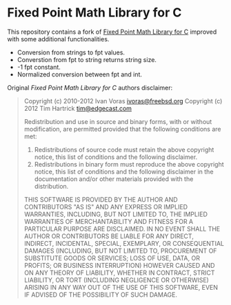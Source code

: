 Fixed Point Math Library for C
===============================

This repository contains a fork of [Fixed Point Math Library for C](https://sourceforge.net/projects/fixedptc/) improved with some additional functionalities.

 * Conversion from strings to fpt values.
 * Converstion from fpt to string returns string size.
 * -1 fpt constant.
 * Normalized conversion between fpt and int.

Original _Fixed Point Math Library for C_ authors disclaimer:

> Copyright (c) 2010-2012 Ivan Voras <ivoras@freebsd.org>
> Copyright (c) 2012 Tim Hartrick <tim@edgecast.com>
> 
> Redistribution and use in source and binary forms, with or without
> modification, are permitted provided that the following conditions
> are met:
> 1. Redistributions of source code must retain the above copyright
>    notice, this list of conditions and the following disclaimer.
> 2. Redistributions in binary form must reproduce the above copyright
>    notice, this list of conditions and the following disclaimer in the
>    documentation and/or other materials provided with the distribution.
> 
> THIS SOFTWARE IS PROVIDED BY THE AUTHOR AND CONTRIBUTORS "AS IS" AND
> ANY EXPRESS OR IMPLIED WARRANTIES, INCLUDING, BUT NOT LIMITED TO, THE
> IMPLIED WARRANTIES OF MERCHANTABILITY AND FITNESS FOR A PARTICULAR PURPOSE
> ARE DISCLAIMED.  IN NO EVENT SHALL THE AUTHOR OR CONTRIBUTORS BE LIABLE
> FOR ANY DIRECT, INDIRECT, INCIDENTAL, SPECIAL, EXEMPLARY, OR CONSEQUENTIAL
> DAMAGES (INCLUDING, BUT NOT LIMITED TO, PROCUREMENT OF SUBSTITUTE GOODS
> OR SERVICES; LOSS OF USE, DATA, OR PROFITS; OR BUSINESS INTERRUPTION)
> HOWEVER CAUSED AND ON ANY THEORY OF LIABILITY, WHETHER IN CONTRACT, STRICT
> LIABILITY, OR TORT (INCLUDING NEGLIGENCE OR OTHERWISE) ARISING IN ANY WAY
> OUT OF THE USE OF THIS SOFTWARE, EVEN IF ADVISED OF THE POSSIBILITY OF
> SUCH DAMAGE.
